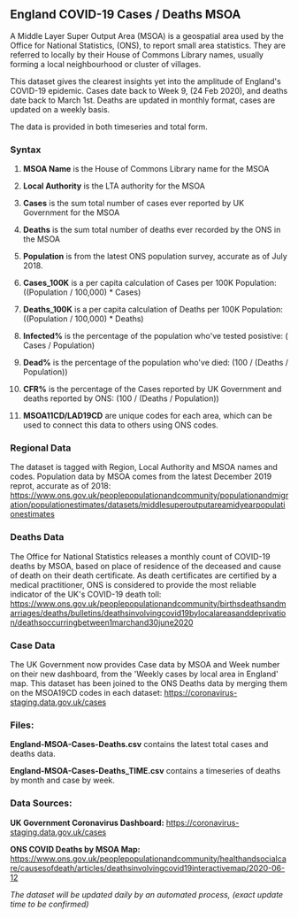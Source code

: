 ## England COVID-19 Cases / Deaths MSOA

A Middle Layer Super Output Area (MSOA) is a geospatial area used by the Office for National Statistics, (ONS), to report small area statistics. They are referred to locally by their House of Commons Library names, usually forming a local neighbourhood or cluster of villages.

This dataset gives the clearest insights yet into the amplitude of England's COVID-19 epidemic. Cases date back to Week 9, (24 Feb 2020), and deaths date back to March 1st. Deaths are updated in monthly format, cases are updated on a weekly basis.

The data is provided in both timeseries and total form.


### Syntax

1. **MSOA Name** is the House of Commons Library name for the MSOA

1. **Local Authority** is the LTA authority for the MSOA

1. **Cases** is the sum total number of cases ever reported by UK Government for the MSOA

2. **Deaths** is the sum total number of deaths ever recorded by the ONS in the MSOA

3. **Population** is from the latest ONS population survey, accurate as of July 2018.

4. **Cases_100K** is a per capita calculation of Cases per 100K Population:  ((Population / 100,000)  \*  Cases)

5. **Deaths_100K** is a per capita calculation of Deaths per 100K Population: ((Population / 100,000)  \*  Deaths)

6. **Infected%** is the percentage of the population who've tested posistive: ( Cases  / Population)

7. **Dead%** is the percentage of the population who've died: (100 / (Deaths / Population))

8. **CFR%** is the percentage of the Cases reported by UK Government and deaths reported by ONS: (100 / (Deaths / Population))

9. **MSOA11CD/LAD19CD** are unique codes for each area, which can be used to connect this data to others using ONS codes.



### Regional Data

The dataset is tagged with Region, Local Authority and MSOA names and codes. Population data by MSOA comes from the latest December 2019 reprot, accurate as of 2018: https://www.ons.gov.uk/peoplepopulationandcommunity/populationandmigration/populationestimates/datasets/middlesuperoutputareamidyearpopulationestimates


### Deaths Data

The Office for National Statistics releases a monthly count of COVID-19 deaths by MSOA, based on place of residence of the deceased and cause of death on their death certificate. As death certificates are certified by a medical practitioner, ONS is considered to provide the most reliable indicator of the UK's COVID-19 death toll: https://www.ons.gov.uk/peoplepopulationandcommunity/birthsdeathsandmarriages/deaths/bulletins/deathsinvolvingcovid19bylocalareasanddeprivation/deathsoccurringbetween1marchand30june2020



### Case Data

The UK Government now provides Case data by MSOA and Week number on their new dashboard, from the 'Weekly cases by local area in England' map. This dataset has been joined to the ONS Deaths data by merging them on the MSOA19CD codes in each dataset: https://coronavirus-staging.data.gov.uk/cases



### Files:

**England-MSOA-Cases-Deaths.csv** contains the latest total cases and deaths data.

**England-MSOA-Cases-Deaths_TIME.csv** contains a timeseries of deaths by month and case by week.




### Data Sources:

**UK Government Coronavirus Dashboard:** https://coronavirus-staging.data.gov.uk/cases

**ONS COVID Deaths by MSOA Map:** https://www.ons.gov.uk/peoplepopulationandcommunity/healthandsocialcare/causesofdeath/articles/deathsinvolvingcovid19interactivemap/2020-06-12 

_The dataset will be updated daily by an automated process, (exact update time to be confirmed)_
